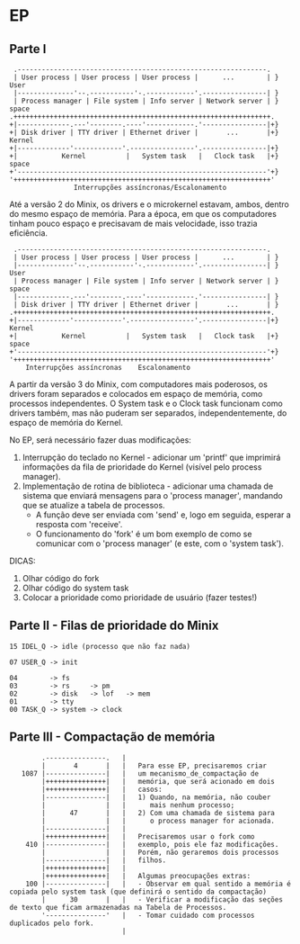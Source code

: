 # EP

## Parte I

```
 .--------------------------------------------------------------.
 | User process | User process | User process |      ...        | } User
 |--------------'--.-----------'-.------------'.----------------| }
 | Process manager | File system | Info server | Network server | } space
.++++++++++++++++++++++++++++++++++++++++++++++++++++++++++++++++.
+|-------------.---'--------.----'------------.'----------------|+}
+| Disk driver | TTY driver | Ethernet driver |       ...       |+} Kernel
+|-------------'------------'.----------------'.----------------|+} 
+|           Kernel          |   System task   |   Clock task   |+} space
+'--------------------------------------------------------------'+}
'++++++++++++++++++++++++++++++++++++++++++++++++++++++++++++++++'
                Interrupções assíncronas/Escalonamento
```

Até a versão 2 do Minix, os drivers e o microkernel estavam, ambos, dentro do mesmo espaço de memória. Para a época, em que os computadores tinham pouco espaço e precisavam de mais velocidade, isso trazia eficiência.

```
 .--------------------------------------------------------------.
 | User process | User process | User process |      ...        | } 
 |--------------'--.-----------'-.------------'.----------------| } User
 | Process manager | File system | Info server | Network server | } space
 |-------------.---'--------.----'------------.'----------------| }
 | Disk driver | TTY driver | Ethernet driver |       ...       | } 
.++++++++++++++++++++++++++++++++++++++++++++++++++++++++++++++++.
+|-------------'------------'.----------------'.----------------|+} Kernel
+|           Kernel          |   System task   |   Clock task   |+} space
+'--------------------------------------------------------------'+}
'++++++++++++++++++++++++++++++++++++++++++++++++++++++++++++++++'
    Interrupções assíncronas    Escalonamento

```

A partir da versão 3 do Minix, com computadores mais poderosos, os drivers foram separados e colocados em espaço de memória, como processos independentes. O System task e o Clock task funcionam como drivers também, mas não puderam ser separados, independentemente, do espaço de memória do Kernel.

No EP, será necessário fazer duas modificações:
1. Interrupção do teclado no Kernel - adicionar um 'printf' que imprimirá informações da fila de prioridade do Kernel (visível  pelo process manager).
2. Implementação de rotina de biblioteca - adicionar uma chamada de sistema que enviará mensagens para o 'process manager', mandando que se atualize a tabela de processos.
   * A função deve ser enviada com 'send' e, logo em seguida, esperar a resposta com 'receive'.
   * O funcionamento do 'fork' é um bom exemplo de como se comunicar com o 'process manager' (e este, com o 'system task').

DICAS: 
1. Olhar código do fork
2. Olhar código do system task
3. Colocar a prioridade como prioridade de usuário (fazer testes!)

## Parte II - Filas de prioridade do Minix

```
15 IDEL_Q -> idle (processo que não faz nada)

07 USER_Q -> init

04        -> fs
03        -> rs     -> pm
02        -> disk   -> lof   -> mem
01        -> tty
00 TASK_Q -> system -> clock
```

## Parte III - Compactação de memória
    
            .---------------.   |   
            |       4       |   |   Para esse EP, precisaremos criar
       1087 |---------------|   |   um mecanismo_de_compactação de 
            |+++++++++++++++|   |   memória, que será acionado em dois
            |+++++++++++++++|   |   casos:
            |---------------|   |   1) Quando, na memória, não couber
            |               |   |      mais nenhum processo;
            |      47       |   |   2) Com uma chamada de sistema para
            |               |   |      o process manager for acionada.
            |---------------|   |   
            |+++++++++++++++|   |   Precisaremos usar o fork como
        410 |---------------|   |   exemplo, pois ele faz modificações.
            |               |   |   Porém, não geraremos dois processos
            |---------------|   |   filhos.
            |+++++++++++++++|   |   
            |+++++++++++++++|   |   Algumas preocupações extras:
        100 |---------------|   |   - Observar em qual sentido a memória é copiada pelo system task (que definirá o sentido da compactação)
            |      30       |   |   - Verificar a modificação das seções de texto que ficam armazenadas na Tabela de Processos.
            '---------------'   |   - Tomar cuidado com processos duplicados pelo fork.  
                                |   
